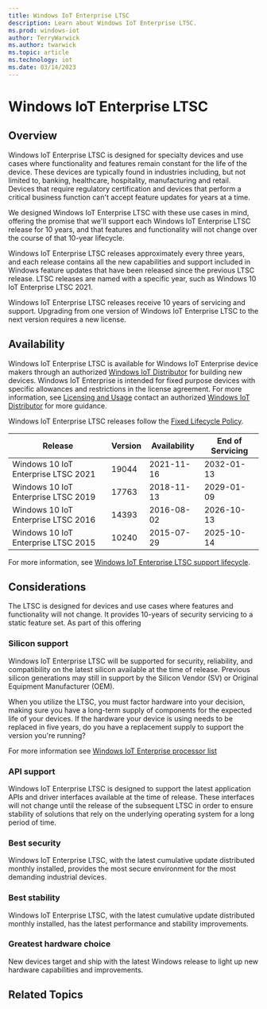 ```yaml
---
title: Windows IoT Enterprise LTSC
description: Learn about Windows IoT Enterprise LTSC.
ms.prod: windows-iot
author: TerryWarwick
ms.author: twarwick
ms.topic: article
ms.technology: iot
ms.date: 03/14/2023
---
```


# Windows IoT Enterprise LTSC

## Overview

Windows IoT Enterprise LTSC is designed for specialty devices and use cases where functionality and features remain constant for the life of the device.  These devices are typically found in industries including, but not limited to, banking, healthcare, hospitality, manufacturing and retail. Devices that require regulatory certification and devices that perform a critical business function can't accept feature updates for years at a time.  

We designed Windows IoT Enterprise LTSC with these use cases in mind, offering the promise that we'll support each Windows IoT Enterprise LTSC release for 10 years, and that features and functionality will not change over the course of that 10-year lifecycle.

Windows IoT Enterprise LTSC releases approximately every three years, and each release contains all the new capabilities and support included in Windows feature updates that have been released since the previous LTSC release.  LTSC releases are named with a specific year, such as Windows 10 IoT Enterprise LTSC 2021.

Windows IoT Enterprise LTSC releases receive 10 years of servicing and support. Upgrading from one version of Windows IoT Enterprise LTSC to the next version requires a new license.

## Availability

Windows IoT Enterprise LTSC is available for Windows IoT Enterprise device makers through an authorized [Windows IoT Distributor](https://aka.ms/IoTDistributorList) for building new devices. Windows IoT Enterprise is intended for fixed purpose devices with specific allowances and restrictions in the license agreement. For more information, see [Licensing and Usage](/windows/iot/iot-enterprise/commercialization/licensing) contact an authorized [Windows IoT Distributor](https://aka.ms/IoTDistributorList) for more guidance.

Windows IoT Enterprise LTSC releases follow the [Fixed Lifecycle Policy](/lifecycle/policies/fixed).

| Release                             | Version | Availability | End of Servicing |
| ----------------------------------- | ----- | ------------ | ---------------- |
| Windows 10 IoT Enterprise LTSC 2021 | 19044 | 2021-11-16   | 2032-01-13       |
| Windows 10 IoT Enterprise LTSC 2019 | 17763 | 2018-11-13   | 2029-01-09       |
| Windows 10 IoT Enterprise LTSC 2016 | 14393 | 2016-08-02   | 2026-10-13       |
| Windows 10 IoT Enterprise LTSC 2015 | 10240 | 2015-07-29   | 2025-10-14       |

For more information, see [Windows IoT Enterprise LTSC support lifecycle](/lifecycle/products/?terms=Windows%20IoT%20Enterprise%20LTS).

## Considerations

The LTSC is designed for devices and use cases where features and functionality will not change. It provides 10-years of security servicing to a static feature set. As part of this offering

### Silicon support

Windows IoT Enterprise LTSC will be supported for security, reliability, and compatibility on the latest silicon available at the time of release.  Previous silicon generations may still in support by the Silicon Vendor (SV) or Original Equipment Manufacturer (OEM).

When you utilize the LTSC, you must factor hardware into your decision, making sure you have a long-term supply of components for the expected life of your devices. If the hardware your device is using needs to be replaced in five years, do you have a replacement supply to support the version you're running?

For more information see [Windows IoT Enterprise processor list](/windows/iot/iot-enterprise/hardware/hardware_requirements#processor)

### API support

Windows IoT Enterprise LTSC is designed to support the latest application APIs and driver interfaces available at the time of release.  These interfaces will not change until the release of the subsequent LTSC in order to ensure stability of solutions that rely on the underlying operating system for a long period of time.

### Best security

Windows IoT Enterprise LTSC, with the latest cumulative update distributed monthly installed, provides the most secure environment for the most demanding industrial devices.

### Best stability

Windows IoT Enterprise LTSC, with the latest cumulative update distributed monthly installed, has the latest performance and stability improvements.

### Greatest hardware choice

New devices target and ship with the latest Windows release to light up new hardware capabilities and improvements.

## Related Topics
